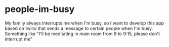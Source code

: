 # people-im-busy
My family always interrupts me when I'm busy, so I want to develop this app based on twilio that sends a message to certain people when I'm busy. Something like "I'll be meditating in main room from 9 to 9:15, please don't interrupt me"
